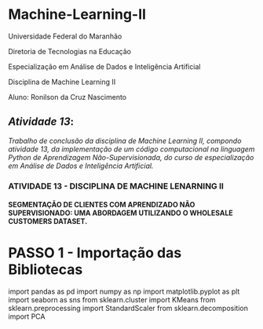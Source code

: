 # Machine-Learning-II

Universidade Federal do Maranhão

Diretoria de Tecnologias na Educação

Especialização em Análise de Dados e Inteligência Artificial

Disciplina de Machine Learning II

Aluno: Ronilson da Cruz Nascimento

## *Atividade 13*:

*Trabalho de conclusão da disciplina de Machine Learning II, compondo atividade 13, da implementação de um código computacional na linguagem Python de Aprendizagem Não-Supervisionada, do curso de especialização em Análise de Dados e Inteligência Artificial.*


### ATIVIDADE 13 - DISCIPLINA DE MACHINE LENARNING II
#### SEGMENTAÇÃO DE CLIENTES COM APRENDIZADO NÃO SUPERVISIONADO: UMA ABORDAGEM UTILIZANDO O WHOLESALE CUSTOMERS DATASET.

# PASSO 1 - Importação das Bibliotecas
import pandas as pd
import numpy as np
import matplotlib.pyplot as plt
import seaborn as sns
from sklearn.cluster import KMeans
from sklearn.preprocessing import StandardScaler
from sklearn.decomposition import PCA




